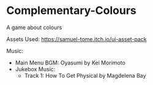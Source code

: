 # Complementary-Colours
A game about colours

Assets Used: 
https://samuel-tome.itch.io/ui-asset-pack

Music: 
* Main Menu BGM: Oyasumi by Kei Morimoto
* Jukebox Music:
  *  Track 1: How To Get Physical by Magdelena Bay
